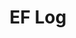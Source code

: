 ---
layout: page_archive_gallery
title: "EF Log"
category: log
description: A location-specific personal log.
permalink: /log/archive/north-america
continent: North America
loading_animation: true
sitemap:
  priority: 0.9
---